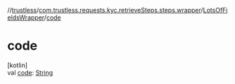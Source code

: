 //[trustless](../../../index.md)/[com.trustless.requests.kyc.retrieveSteps.steps.wrapper](../index.md)/[LotsOfFieldsWrapper](index.md)/[code](code.md)

# code

[kotlin]\
val [code](code.md): [String](https://kotlinlang.org/api/latest/jvm/stdlib/kotlin/-string/index.html)
